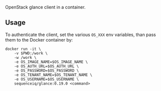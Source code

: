 OpenStack glance client in a container.

## Usage

To authenticate the client, set the various `OS_XXX` env variables,
than pass them to the Docker container by:

```
docker run -it \
    -v $PWD:/work \
    -w /work \
    -e OS_IMAGE_NAME=$OS_IMAGE_NAME \
    -e OS_AUTH_URL=$OS_AUTH_URL \
    -e OS_PASSWORD=$OS_PASSWORD \
    -e OS_TENANT_NAME=$OS_TENANT_NAME \
    -e OS_USERNAME=$OS_USERNAME \
    sequenceiq/glance:0.19.0 <command>
```



